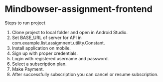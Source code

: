 # Mindbowser-assignment-frontend
Steps to run project
1) Clone project to local folder and open in Android Studio.
2) Set BASE_URL of server for API in com.example.list.assigmnent.utility.Constant.
3) Install application on mobile.
4) Sign up with proper credentials.
5) Login with registered username and password.
6) Select a subscription plan. 
7) Make Payment.
8) After successfully subscription you can cancel or resume subscription.

